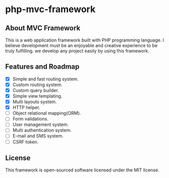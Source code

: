 # php-mvc-framework
## About MVC Framework
This is a web application framework built with PHP programming language. I believe development must be an enjoyable and creative experience to be truly fulfilling. we develop any project easily by using this framework.

## Features and Roadmap
- [x] Simple and fast routing system.
- [x] Custom routing system.
- [x] Custom query builder.
- [x] Simple view templating.
- [x] Multi layouts system.
- [x] HTTP helper.
- [ ] Object relational mapping(ORM).
- [ ] Form validations.
- [ ] User management system.
- [ ] Multi authentication system.
- [ ] E-mail and SMS system.
- [ ] CSRF token.

## License
This framework is open-sourced software licensed under the MIT license.
